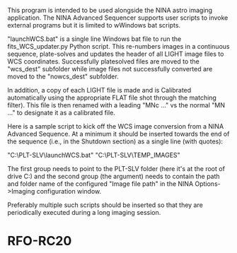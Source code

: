 This program is intended to be used alongside the NINA astro imaging application.
The NINA Advanced Sequencer supports user scripts to invoke external programs but it is
limited to wWindows bat scripts.

"launchWCS.bat" is a single line Windows bat file to run the fits_WCS_updater.py Python script. 
This re-numbers images in a continuous sequence, plate-solves and updates the header of all LIGHT image 
files to WCS coordinates. Successfully platesolved files are moved to the "wcs_dest" subfolder while 
image files not successfully converted are moved to the "nowcs_dest" subfolder.

In addition, a copy of each LIGHT file is made and is Calibrated automatically using the 
appropriate FLAT file shot through the matching filter). This file is then renamed with a 
leading "MNc ..." vs the normal "MN ..." to designate it as a calibrated file.

Here is a sample script to kick off the WCS image conversion from a NINA Advanced Sequence.
At a minimum it should be inserted towards the end of the sequence (i.e., in the Shutdown 
section) as a single line (with quotes):

"C:\PLT-SLV\launchWCS.bat"   "C:\PLT-SLV\TEMP_IMAGES" 

The first group needs to point to the PLT-SLV folder (here it's at the root of drive C:\)
and the second group (the argument) needs to contain the path and folder name of the configured 
"Image file path" in the NINA Options->Imaging configuration window.

Preferably multiple such scripts should be inserted so that they are periodically 
executed during a long imaging session.
 
# RFO-RC20
